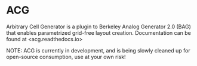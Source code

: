 # ACG
Arbitrary Cell Generator is a plugin to Berkeley Analog Generator 2.0 (BAG) that enables parametrized
grid-free layout creation. Documentation can be found at <acg.readthedocs.io>

NOTE: ACG is currently in development, and is being slowly cleaned up for open-source consumption, use at your own risk!
